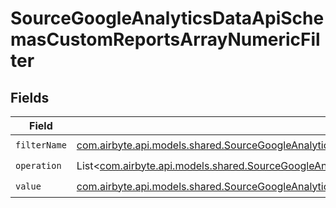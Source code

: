 # SourceGoogleAnalyticsDataApiSchemasCustomReportsArrayNumericFilter


## Fields

| Field                                                                                                                                                                                                                                                                                     | Type                                                                                                                                                                                                                                                                                      | Required                                                                                                                                                                                                                                                                                  | Description                                                                                                                                                                                                                                                                               |
| ----------------------------------------------------------------------------------------------------------------------------------------------------------------------------------------------------------------------------------------------------------------------------------------- | ----------------------------------------------------------------------------------------------------------------------------------------------------------------------------------------------------------------------------------------------------------------------------------------- | ----------------------------------------------------------------------------------------------------------------------------------------------------------------------------------------------------------------------------------------------------------------------------------------- | ----------------------------------------------------------------------------------------------------------------------------------------------------------------------------------------------------------------------------------------------------------------------------------------- |
| `filterName`                                                                                                                                                                                                                                                                              | [com.airbyte.api.models.shared.SourceGoogleAnalyticsDataApiSchemasCustomReportsArrayDimensionFilterDimensionsFilter1ExpressionsFilterFilterName](../../models/shared/SourceGoogleAnalyticsDataApiSchemasCustomReportsArrayDimensionFilterDimensionsFilter1ExpressionsFilterFilterName.md) | :heavy_check_mark:                                                                                                                                                                                                                                                                        | N/A                                                                                                                                                                                                                                                                                       |
| `operation`                                                                                                                                                                                                                                                                               | List<[com.airbyte.api.models.shared.SourceGoogleAnalyticsDataApiSchemasCustomReportsArrayDimensionFilterDimensionsFilter1ExpressionsValidEnums](../../models/shared/SourceGoogleAnalyticsDataApiSchemasCustomReportsArrayDimensionFilterDimensionsFilter1ExpressionsValidEnums.md)>       | :heavy_check_mark:                                                                                                                                                                                                                                                                        | N/A                                                                                                                                                                                                                                                                                       |
| `value`                                                                                                                                                                                                                                                                                   | [com.airbyte.api.models.shared.SourceGoogleAnalyticsDataApiSchemasCustomReportsArrayValue](../../models/shared/SourceGoogleAnalyticsDataApiSchemasCustomReportsArrayValue.md)                                                                                                             | :heavy_check_mark:                                                                                                                                                                                                                                                                        | N/A                                                                                                                                                                                                                                                                                       |